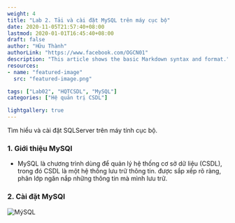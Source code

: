 ```yaml
---
weight: 4
title: "Lab 2. Tải và cài đặt MySQL trên máy cục bộ"
date: 2020-11-05T21:57:40+08:00
lastmod: 2020-01-01T16:45:40+08:00
draft: false
author: "Hữu Thành"
authorLink: "https://www.facebook.com/OGCN01"
description: "This article shows the basic Markdown syntax and format."
resources:
- name: "featured-image"
  src: "featured-image.png"

tags: ["Lab02", "HQTCSDL", "MySQL"]
categories: ["Hệ quản trị CSDL"]

lightgallery: true
---
```

Tìm hiểu và cài đặt SQLServer trên máy tính cục bộ.

<!--more-->

### 1. Giới thiệu MySQl
- MySQL là chương trình dùng để quản lý hệ thống cơ sở dữ liệu (CSDL), trong đó CSDL là một hệ thống lưu trữ thông tin. được sắp xếp rõ ràng, phân lớp ngăn nắp những thông tin mà mình lưu trữ.


### 2. Cài đặt MySQl

![MýSQL](https://firebasestorage.googleapis.com/v0/b/blog-7d3a3.appspot.com/o/HQTCSDL%2Fmysql.png?alt=media&token=b2bbd898-fbb7-462d-a095-f7e0e9bee4d2)
